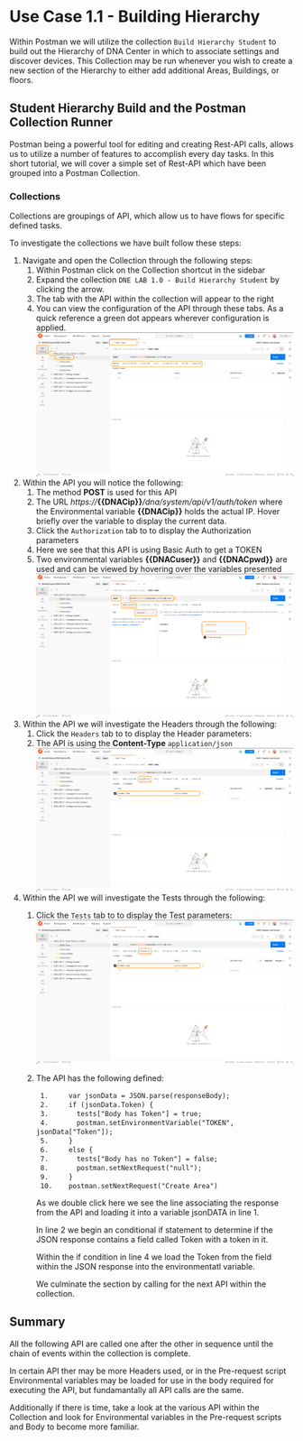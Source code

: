 # Use Case 1.1 - Building Hierarchy
Within Postman we will utilize the collection `Build Hierarchy Student` to build out the Hierarchy of DNA Center in which to associate settings and discover devices. This Collection may be run whenever you wish to create a new section of the Hierarchy to either add additional Areas, Buildings, or floors.

## Student Hierarchy Build and the Postman Collection Runner
Postman being a powerful tool for editing and creating Rest-API calls, allows us to utilize a number of features to accomplish every day tasks. In this short tutorial, we will cover a simple set of Rest-API which have been grouped into a Postman Collection.

### Collections
Collections are groupings of API, which allow us to have flows for specific defined tasks. 

To investigate the collections we have built follow these steps:

1. Navigate and open the Collection through the following steps:
   1. Within Postman click on the Collection shortcut in the sidebar
   2. Expand the collection `DNE LAB 1.0 - Build Hierarchy Student` by clicking the arrow.
   3. The tab with the API within the collection will appear to the right
   4. You can view the configuration of the API through these tabs. As a quick reference a green dot appears wherever configuration is applied.
      ![json](./images/Postman-Collection-Token-Begin.png?raw=true "Import JSON")
2. Within the API you will notice the following:
   1. The method **POST** is used for this API
   2. The URL *https://***{{DNACip}}***/dna/system/api/v1/auth/token* where the Environmental variable **{{DNACip}}** holds the actual IP. Hover briefly over the variable to display the current data.
   3. Click the `Authorization` tab to to display the Authorization parameters
   4. Here we see that this API is using Basic Auth to get a TOKEN
   5. Two environmental variables **{{DNACuser}}** and **{{DNACpwd}}** are used and can be viewed by hovering over the variables presented
      ![json](./images/Postman-Collection-Token-Auth.png?raw=true "Import JSON")
3. Within the API we will investigate the Headers through the following:
   1. Click the `Headers` tab to to display the Header parameters:
   2. The API is using the **Content-Type** `application/json`
      ![json](./images/Postman-Collection-Token-Header.png?raw=true "Import JSON")
4. Within the API we will investigate the Tests through the following:
   1. Click the `Tests` tab to to display the Test parameters:
   ![json](./images/Postman-Collection-Token-Header.png?raw=true "Import JSON")
   2. The API has the following defined:

      ``` 
       1.     var jsonData = JSON.parse(responseBody);
       2.     if (jsonData.Token) {
       3.       tests["Body has Token"] = true;
       4.       postman.setEnvironmentVariable("TOKEN", jsonData["Token"]); 
       5.     }
       6.     else {
       7.       tests["Body has no Token"] = false;
       8.       postman.setNextRequest("null");
       9.     }
       10.    postman.setNextRequest("Create Area")
      ```

         As we double click here we see the line associating the response from the API and    loading it into a variable jsonDATA in line 1.
         
         In line 2 we begin an conditional if statement to determine if the JSON response    contains a field called Token with a token in it.
         
         Within the if condition in line 4 we load the Token from the field within the    JSON response into the environmentatl variable.
         
         We culminate the section by calling for the next API within the collection.

## Summary
All the following API are called one after the other in sequence until the chain of events within the collection is complete.

In certain API ther may be more Headers used, or in the Pre-request script Environmental variables may be loaded for use in the body required for executing the API, but fundamantally all API calls are the same. 

Additionally if there is time, take a look at the various API within the Collection and look for Environmental variables in the Pre-request scripts and Body to become more familiar.


